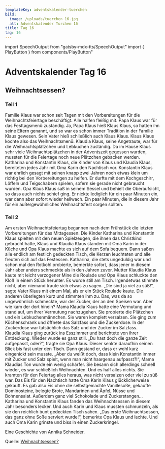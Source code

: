 ```yaml
---
templateKey: adventskalender-tuerchen
bild:
  image: /uploads/tuerchen_16.jpg
  alt: Adventskalender Türchen 16
title: Tag 16
tag: 16
---
```


import SpeechOutput from "gatsby-mdx-tts/SpeechOutput"
import { PlayButton } from components/PlayButton"

<SpeechOutput id="adventskalender-tag-16-teil-1" customPlayButton={PlayButton}>

# Adventskalender Tag 16

## Weihnachtsessen? 

### Teil 1

Familie Klaus war schon seit Tagen mit den Vorbereitungen für die Weihnachtsfeiertage beschäftigt. Alle halfen fleißig mit. Papa Klaus war für das Festtagsmenü zuständig. Ja, Papa Klaus hieß Klaus Klaus, so hatten ihn seine Eltern genannt, und so war es schon immer Tradition in der Familie Klaus gewesen. Sein Vater hieß schließlich auch Klaus Klaus.
Klaus Klaus kochte also das Weihnachtsmenü. Klaudia Klaus, seine Angetraute, war für die Weihnachtsplätzchen und Lebkuchen zuständig. Da im Hause Klaus sehr viele Weihnachtsplätzchen in der Adventszeit gegessen wurden, mussten für die Feiertage noch neue Plätzchen gebacken werden. Katharina und Konstantin Klaus, die Kinder von Klaus und Klaudia Klaus, bereiteten jedes Jahr mit Oma Karin den Nachtisch vor. Konstantin Klaus war ehrlich gesagt mit seinen knapp zwei Jahren noch etwas klein um richtig bei den Vorbereitungen zu helfen. Er durfte mit dem Kochgeschirr, Löffeln und Teigschabern spielen, sofern sie gerade nicht gebraucht wurden. Opa Klaus Klaus saß in seinem Sessel und behielt die Oberaufsicht, so dass auch nichts schief ging. Er nickte lediglich für ein paar Minuten ein, war dann aber sofort wieder hellwach. Ein paar Minuten, die in diesem Jahr für ein außergewöhnliches Weihnachtsfest sorgen sollten.

</SpeechOutput>

<SpeechOutput id="adventskalender-tag-16-teil-2" customPlayButton={PlayButton}>

### Teil 2

Am ersten Weihnachtsfeiertag begannen nach dem Frühstück die letzten Vorbereitungen für das Mittagessen. Die Kinder Katharina und Konstantin Klaus spielten mit den neuen Spielzeugen, die ihnen das Christkind gebracht hatte, Klaus und Klaudia Klaus standen mit Oma Karin in der Küche und Opa Klaus machte es sich auf dem Sofa bequem.
Dann saßen alle endlich am festlich gedeckten Tisch, die Kerzen leuchteten und alle freuten sich auf das Festessen. Katharina, die stets ungeduldig war und schon mal den Rotkohl probierte, bemerkte sofort, dass jener in diesem Jahr aber anders schmeckte als in den Jahren zuvor. Mutter Klaudia Klaus kaute mit leicht verzogener Mine die Roulade und Opa Klaus schluckte den Kloß in einem Stück herunter. Es wurde still am Tisch. Irgendetwas stimmte nicht, aber niemand traute sich etwas zu sagen.
„Die sind ja viel zu süß!“, sagte Vater Klaus mit einem Mal, als er ein Stück Roulade kaute. Die anderen überlegten kurz und stimmten ihm zu. Das, was da so ungewöhnlich schmeckte, war der Zucker, der an den Speisen war. Aber wie kam der dort hinein? Mama Klaudia Klaus hatte eine Vermutung und stand auf, um ihrer Vermutung nachzugehen. Sie probierte die Plätzchen und ein Lebkuchenmännchen. Sie waren komplett versalzen. Sie ging zum Küchenschrank und öffnete das Salzfass und die Zuckerdose. In der Zuckerdose war tatsächlich das Salz und der Zucker im Salzfass.   
Klaudia Klaus ging zurück ins Esszimmer und berichtete von ihrer Entdeckung. Wieder wurde es ganz still. „Du hast doch die ganze Zeit aufgepasst, oder?“, fragte sie Opa Klaus. Dieser senkte daraufhin seinen Blick bis fast unter den Tisch. Dann gestand er, dass er wohl kurz eingenickt sein musste. „Aber du weißt doch, dass klein Konstantin immer mit Zucker und Salz spielt, wenn man nicht haargenau aufpasst?!“, Mama Klaudias Ton wurde ein wenig schärfer. Sie besann sich allerdings schnell wieder, es war schließlich Weihnachten. Und es half alles nichts. Sie kramten für den Feiertag alles heraus, was nicht versalzen oder viel zu süß war. Das Eis für den Nachtisch hatte Oma Karin Klaus glücklicherweise gekauft. Es gab also Eis ohne die selbstgemachte Vanillesoße, gekaufte Dominosteine, belegte Brote, Mandarinen und Äpfel, Nüsse und Bohnensalat. Außerdem ganz viel Schokolade und Zuckerstangen…  
Katharina und Konstantin Klaus fanden das Weihnachtsessen in diesem Jahr besonders lecker. Und auch Karin und Klaus mussten schmunzeln, als sie den reichlich bunt gedeckten Tisch sahen. „Das erste Weihnachtsessen, das ganz ohne Soße serviert wurde!“, bemerkte Opa Klaus und lachte. Und auch Oma Karin grinste und biss in einen Zuckerkringel.

Eine Geschichte von Annika Schneider.

Quelle: [Weihnachtsessen? ](https://mal-alt-werden.de/weihnachtsessen-eine-lustige-weihnachtsgeschichte/)

</SpeechOutput>

